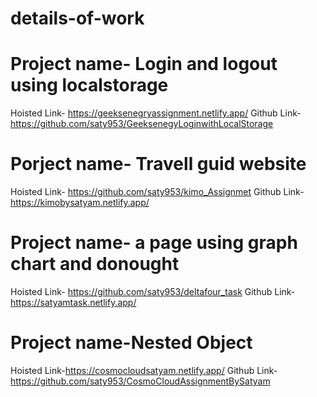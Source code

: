 # details-of-work


# Project name- Login and logout using localstorage
Hoisted Link- https://geeksenegryassignment.netlify.app/
Github Link- https://github.com/saty953/GeeksenegyLoginwithLocalStorage
 
# Porject name- Travell guid website
Hoisted Link- https://github.com/saty953/kimo_Assignmet
Github Link- https://kimobysatyam.netlify.app/

# Project name- a page using graph chart and donought
Hoisted Link- https://github.com/saty953/deltafour_task
Github Link- https://satyamtask.netlify.app/

# Project name-Nested Object 
Hoisted Link-https://cosmocloudsatyam.netlify.app/
Github Link- https://github.com/saty953/CosmoCloudAssignmentBySatyam
